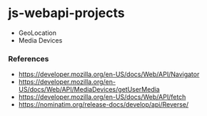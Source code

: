 # js-webapi-projects

- GeoLocation
- Media Devices

### References

- https://developer.mozilla.org/en-US/docs/Web/API/Navigator
- https://developer.mozilla.org/en-US/docs/Web/API/MediaDevices/getUserMedia
- https://developer.mozilla.org/en-US/docs/Web/API/fetch
- https://nominatim.org/release-docs/develop/api/Reverse/
